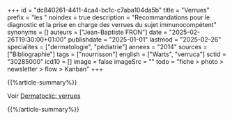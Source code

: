 +++
id = "dc840261-4411-4ca4-bc1c-c7aba104da5b"
title = "Verrues"
prefix = "les "
noindex = true
description = "Recommandations pour le diagnostic et la prise en charge des verrues du sujet immunocompétent"
synonyms = []
auteurs = ["Jean-Baptiste FRON"]
date = "2025-02-26T19:30:00+01:00"
publishdate = "2025-01-01"
lastmod = "2025-02-26"
specialites = ["dermatologie", "pédiatrie"]
annees = "2014"
sources = ["Bibliographie"]
tags = ["nourrisson"]
english = ["Warts", "verruca"]
sctid = "30285000"
icd10 = []
image = false
imageSrc = ""
todo = "fiche > photo > newsletter > flow > Kanban"
+++

{{%article-summary%}}

Voir [Dermatoclic: verrues](https://www.dermatoclic.com/verrues)

{{%/article-summary%}}
